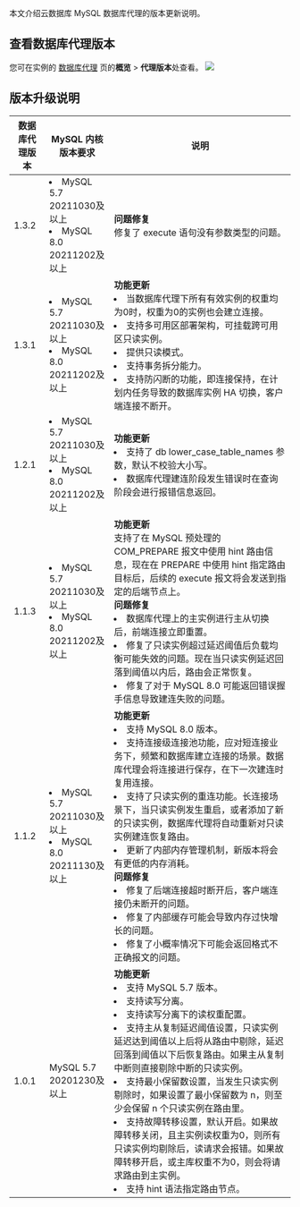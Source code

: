 本文介绍云数据库 MySQL 数据库代理的版本更新说明。

## 查看数据库代理版本
您可在实例的 [数据库代理](https://cloud.tencent.com/document/product/236/82231) 页的**概览** > **代理版本**处查看。
![](https://qcloudimg.tencent-cloud.cn/raw/1afa5f90d4e56e74e676f39aee95c502.png)

## 版本升级说明
| 数据库代理版本 | MySQL 内核版本要求  | 说明 | 
|---------|---------|---------|
| 1.3.2 |<li>MySQL 5.7 20211030及以上<li>MySQL 8.0 20211202及以上| **问题修复**<br>修复了 execute 语句没有参数类型的问题。| 
| 1.3.1 |<li>MySQL 5.7 20211030及以上<li>MySQL 8.0 20211202及以上| **功能更新**<li>当数据库代理下所有有效实例的权重均为0时，权重为0的实例也会建立连接。<li>支持多可用区部署架构，可挂载跨可用区只读实例。<li>提供只读模式。<li>支持事务拆分能力。<li>支持防闪断的功能，即连接保持，在计划内任务导致的数据库实例 HA 切换，客户端连接不断开。| 
|1.2.1|<li>MySQL 5.7 20211030及以上<li>MySQL 8.0 20211202及以上|**功能更新**<li>支持了 db lower_case_table_names 参数，默认不校验大小写。<li>数据库代理建连阶段发生错误时在查询阶段会进行报错信息返回。|
| 1.1.3 |<li>MySQL 5.7 20211030及以上<li>MySQL 8.0 20211202及以上| **功能更新**<br>支持了在 MySQL 预处理的 COM_PREPARE 报文中使用 hint 路由信息，现在在 PREPARE 中使用 hint 指定路由目标后，后续的 execute 报文将会发送到指定的后端节点上。<br>**问题修复**<li>数据库代理上的主实例进行主从切换后，前端连接立即重置。<li>修复了只读实例超过延迟阈值后负载均衡可能失效的问题。现在当只读实例延迟回落到阈值以内后，路由会正常恢复。<li>修复了对于 MySQL  8.0 可能返回错误握手信息导致建连失败的问题。| 
| 1.1.2 |<li>MySQL 5.7 20211030及以上<li>MySQL 8.0 20211130及以上| **功能更新**<li>支持 MySQL 8.0 版本。<li>支持连接级连接池功能，应对短连接业务下，频繁和数据库建立连接的场景。数据库代理会将连接进行保存，在下一次建连时复用连接。<li>支持了只读实例的重连功能。长连接场景下，当只读实例发生重启，或者添加了新的只读实例，数据库代理将自动重新对只读实例建连恢复路由。<li>更新了内部内存管理机制，新版本将会有更低的内存消耗。<br>**问题修复**<li>修复了后端连接超时断开后，客户端连接仍未断开的问题。<li>修复了内部缓存可能会导致内存过快增长的问题。<li>修复了小概率情况下可能会返回格式不正确报文的问题。| 
| 1.0.1 |MySQL 5.7 20201230及以上| **功能更新**<li>支持 MySQL 5.7 版本。<li>支持读写分离。<li>支持读写分离下的读权重配置。<li>支持主从复制延迟阈值设置，只读实例延迟达到阈值以上后将从路由中剔除，延迟回落到阈值以下后恢复路由。如果主从复制中断则直接剔除中断的只读实例。<li>支持最小保留数设置，当发生只读实例剔除时，如果设置了最小保留数为 n，则至少会保留 n 个只读实例在路由里。<li>支持故障转移设置，默认开启。如果故障转移关闭，且主实例读权重为0，则所有只读实例均剔除后，读请求会报错。如果故障转移开启，或主库权重不为0，则会将请求路由到主实例。<li>支持 hint 语法指定路由节点。| 

